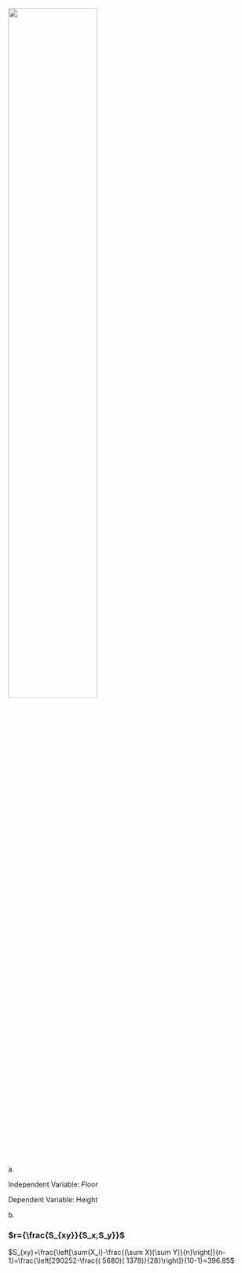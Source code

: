 <img src=https://github.com/user-attachments/assets/9ac82fa0-d7bf-4296-840b-6bdc75cf76d0 width=60% />

a.

Independent Variable: Floor 

Dependent Variable: Height

b. 

### $r={\frac{S_{xy}}{S_x,S_y}}$

$S_{xy}=\frac{\left[\sum{X_i}-\frac{(\sum X)(\sum Y)}{n}\right]}{n-1}=\frac{\left[290252-\frac{( 5680)( 1378)}{28}\right]}{10-1}=396.85$
